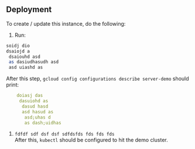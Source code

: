 ## Deployment

To create / update this instance, do the following:

1. Run:

```bash
soidj dio
dsaiojd a
 dsaiouhd asd
 as dasiudhasudh asd 
 asd uiashd as
```
  After this step, `gcloud config configurations describe server-demo` should print:
```yaml
    doiasj das 
     dasuiohd as
      dasud hasd 
      asd hasud as
       asd;uhas d
       as dash;uidhas
```
1. `fdfdf sdf dsf dsf sdfdsfds fds fds fds `<br>
    After this, `kubectl` should be configured to hit the demo cluster.

